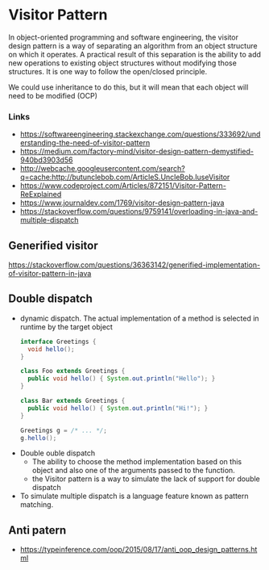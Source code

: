 # Visitor Pattern

In object-oriented programming and software engineering, the visitor design pattern is a way of separating an algorithm from an object structure on which it operates. A practical result of this separation is the ability to add new operations to existing object structures without modifying those structures. It is one way to follow the open/closed principle.

We could use inheritance to do this, but it will mean that each object will need to be modified (OCP)

### Links

- https://softwareengineering.stackexchange.com/questions/333692/understanding-the-need-of-visitor-pattern
- https://medium.com/factory-mind/visitor-design-pattern-demystified-940bd3903d56
- http://webcache.googleusercontent.com/search?q=cache:http://butunclebob.com/ArticleS.UncleBob.IuseVisitor
- https://www.codeproject.com/Articles/872151/Visitor-Pattern-ReExplained
- https://www.journaldev.com/1769/visitor-design-pattern-java
- https://stackoverflow.com/questions/9759141/overloading-in-java-and-multiple-dispatch

## Generified visitor

https://stackoverflow.com/questions/36363142/generified-implementation-of-visitor-pattern-in-java

## Double dispatch

- dynamic dispatch. The actual implementation of a method is selected in runtime by the target object
    ```java
    interface Greetings {
      void hello();
    }

    class Foo extends Greetings {
      public void hello() { System.out.println("Hello"); }
    }

    class Bar extends Greetings {
      public void hello() { System.out.println("Hi!"); }
    }

    Greetings g = /* ... */;
    g.hello();
    ```
- Double ouble dispatch
  -  The ability to choose the method implementation based on this object and also one of the arguments passed to the function.
  - the Visitor pattern is a way to simulate the lack of support for double dispatch
- To simulate multiple dispatch is a language feature known as pattern matching.

## Anti patern

- https://typeinference.com/oop/2015/08/17/anti_oop_design_patterns.html

